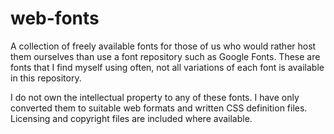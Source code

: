 # web-fonts

A collection of freely available fonts for those of us who would rather host them ourselves than use a font repository such as Google Fonts. These are fonts that I find myself using often, not all variations of each font is available in this repository.

I do not own the intellectual property to any of these fonts. I have only converted them to suitable web formats and written CSS definition files. Licensing and copyright files are included where available.

